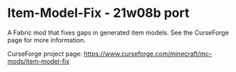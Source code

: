 # Item-Model-Fix - 21w08b port

A Fabric mod that fixes gaps in generated item models. See the CurseForge page for more information.

CurseForge project page: https://www.curseforge.com/minecraft/mc-mods/item-model-fix
